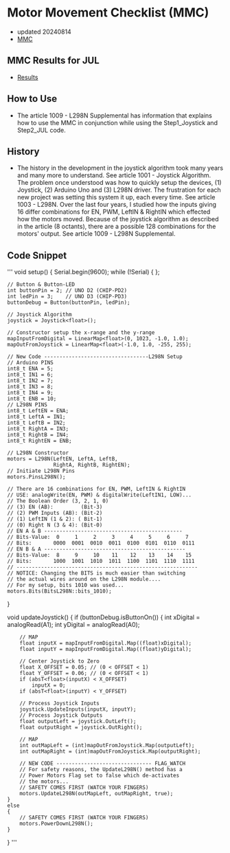 # Motor Movement Checklist (MMC)
- updated 20240814
- [MMC](https://drive.google.com/file/d/1Cs-94KHmOfRT9C4QJFMCgcuQ93iygg6h)
## MMC Results for JUL
- [Results](https://drive.google.com/file/d/17yNw5FNRORWgtDyey11OeKGRMB9qV0SZ)
## How to Use
- The article 1009 - L298N Supplemental has information that explains how to use the MMC in conjunction while using the Step1_Joystick and Step2_JUL code.
## History
- The history in the development in the joystick algorithm took many years and many more to understand. See article 1001 - Joystick Algorithm. The problem once understood was how to quickly setup the devices, (1) Joystick, (2) Arduino Uno and (3) L298N driver. The frustration for each new project was setting this system it up, each every time. See article 1003 - L298N. Over the last four years, I studied how the inputs giving 16 differ combinations for EN, PWM, LeftIN & RightIN which effected how the motors moved. Because of the joystick algorithm as described in the article (8 octants), there are a possible 128 combinations for the motors' output. See article 1009 - L298N Supplemental. 
## Code Snippet
'''
void setup()
{
    Serial.begin(9600);
    while (!Serial)
    {
    };

    // Button & Button-LED
    int buttonPin = 2; // UNO D2 (CHIP-PD2)
    int ledPin = 3;    // UNO D3 (CHIP-PD3)
    buttonDebug = Button(buttonPin, ledPin);

    // Joystick Algorithm
    joystick = Joystick<float>();

    // Constructor setup the x-range and the y-range
    mapInputFromDigital = LinearMap<float>(0, 1023, -1.0, 1.0);
    mapOutFromJoystick = LinearMap<float>(-1.0, 1.0, -255, 255);

    // New Code ----------------------------------L298N Setup
    // Arduino PINS
    int8_t ENA = 5;
    int8_t IN1 = 6;
    int8_t IN2 = 7;
    int8_t IN3 = 8;
    int8_t IN4 = 9;
    int8_t ENB = 10;
    // L298N PINS
    int8_t LeftEN = ENA;
    int8_t LeftA = IN1;
    int8_t LeftB = IN2;
    int8_t RightA = IN3;
    int8_t RightB = IN4;
    int8_t RightEN = ENB;

    // L298N Constructor
    motors = L298N(LeftEN, LeftA, LeftB,
                   RightA, RightB, RightEN);
    // Initiate L298N Pins
    motors.PinsL298N();

    // There are 16 combinations for EN, PWM, LeftIN & RightIN
    // USE: analogWrite(EN, PWM) & digitalWrite(LeftIN1, LOW)...
    // The Boolean Order (3, 2, 1, 0)
    // (3) EN (AB):         (Bit-3)
    // (2) PWM Inputs (AB): (Bit-2)
    // (1) LeftIN (1 & 2): ( Bit-1)
    // (0) Right N (3 & 4): (Bit-0)
    // EN A & B ---------------------------------------------
    // Bits-Value:  0     1     2     3     4     5     6     7
    // Bits:       0000  0001  0010  0011  0100  0101  0110  0111
    // EN B & A ----------------------------------------------
    // Bits-Value:  8     9     10    11    12    13    14    15
    // Bits:       1000  1001  1010  1011  1100  1101  1110  1111
    // -----------------------------------------------------------
    // NOTICE: Changing the BITS is much easier than switching
    // the actual wires around on the L298N module....
    // For my setup, bits 1010 was used...
    motors.Bits(BitsL298N::bits_1010);
}

void updateJoystick()
{
    if (buttonDebug.isButtonOn())
    {
        int xDigital = analogRead(A1);
        int yDigital = analogRead(A0);

        // MAP
        float inputX = mapInputFromDigital.Map((float)xDigital);
        float inputY = mapInputFromDigital.Map((float)yDigital);

        // Center Joystick to Zero
        float X_OFFSET = 0.05; // (0 < OFFSET < 1)
        float Y_OFFSET = 0.06; // (0 < OFFSET < 1)
        if (absT<float>(inputX) < X_OFFSET)
            inputX = 0;
        if (absT<float>(inputY) < Y_OFFSET)

        // Process Joystick Inputs
        joystick.UpdateInputs(inputX, inputY);
        // Process Joystick Outputs
        float outputLeft = joystick.OutLeft();
        float outputRight = joystick.OutRight();

        // MAP
        int outMapLeft = (int)mapOutFromJoystick.Map(outputLeft);
        int outMapRight = (int)mapOutFromJoystick.Map(outputRight);

        // NEW CODE ------------------------------- FLAG_WATCH
        // For safety reasons, the UpdateL298N() method has a
        // Power Motors Flag set to false which de-activates
        // the motors...
        // SAFETY COMES FIRST (WATCH YOUR FINGERS)
        motors.UpdateL298N(outMapLeft, outMapRight, true);
    }
    else
    {
        // SAFETY COMES FIRST (WATCH YOUR FINGERS)
        motors.PowerDownL298N();
    }
}
'''
